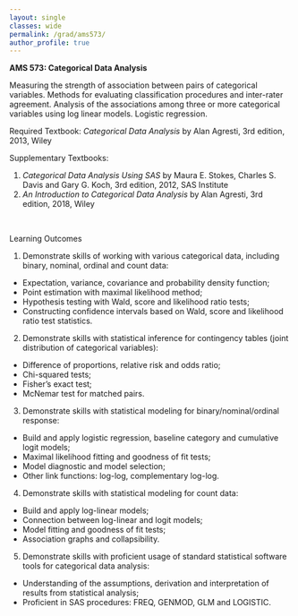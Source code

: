 ```yaml
---
layout: single
classes: wide
permalink: /grad/ams573/
author_profile: true
---
```


**AMS 573: Categorical Data Analysis**

Measuring the strength of association between pairs of categorical variables. Methods for evaluating classification procedures and inter-rater agreement. Analysis of the associations among three or more categorical variables using log linear models. Logistic regression. 

Required Textbook: *Categorical Data Analysis* by Alan Agresti, 3rd edition, 2013, Wiley

Supplementary Textbooks: 
1. *Categorical Data Analysis Using SAS* by Maura E. Stokes, Charles S. Davis and Gary G. Koch, 3rd edition, 2012, SAS Institute
2. *An Introduction to Categorical Data Analysis* by Alan Agresti, 3rd edition, 2018, Wiley

<br/>

Learning Outcomes

1. Demonstrate skills of working with various categorical data, including binary, nominal, ordinal and count data:
  - Expectation, variance, covariance and probability density function;
  - Point estimation with maximal likelihood method;
  - Hypothesis testing with Wald, score and likelihood ratio tests;
  - Constructing confidence intervals based on Wald, score and likelihood ratio test statistics.
2. Demonstrate skills with statistical inference for contingency tables (joint distribution of categorical variables):
  - Difference of proportions, relative risk and odds ratio;
  - Chi-squared tests;
  - Fisher’s exact test;
  - McNemar test for matched pairs.
3. Demonstrate skills with statistical modeling for binary/nominal/ordinal response:
  - Build and apply logistic regression, baseline category and cumulative logit models;
  - Maximal likelihood fitting and goodness of fit tests;
  - Model diagnostic and model selection;
  - Other link functions: log-log, complementary log-log.
4. Demonstrate skills with statistical modeling for count data:
  - Build and apply log-linear models;
  - Connection between log-linear and logit models;
  - Model fitting and goodness of fit tests;
  - Association graphs and collapsibility.
5. Demonstrate skills with proficient usage of standard statistical software tools for categorical data analysis:
  - Understanding of the assumptions, derivation and interpretation of results from statistical analysis;
  - Proficient in SAS procedures: FREQ, GENMOD, GLM and LOGISTIC.
